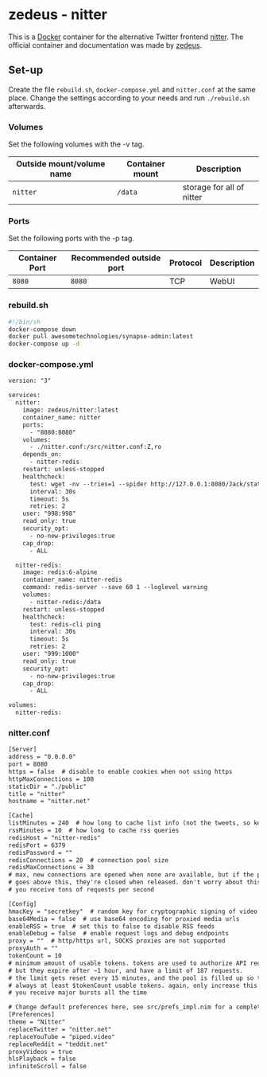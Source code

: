 # zedeus - nitter

This is a [Docker](/wiki/docker.md) container for the alternative Twitter
frontend [nitter](../nitter.md).
The official container and documentation was made by
[zedeus](https://github.com/zedeus/nitter).

## Set-up

Create the file `rebuild.sh`, `docker-compose.yml` and `nitter.conf` at the same
place.
Change the settings according to your needs and run `./rebuild.sh` afterwards.

### Volumes

Set the following volumes with the -v tag.

| Outside mount/volume name | Container mount | Description               |
| ------------------------- | --------------- | ------------------------- |
| `nitter`                  | `/data`         | storage for all of nitter |

### Ports

Set the following ports with the -p tag.

| Container Port | Recommended outside port | Protocol | Description |
| -------------- | ------------------------ | -------- | ----------- |
| `8080`         | `8080`                   | TCP      | WebUI       |

### rebuild.sh

```sh
#!/bin/sh
docker-compose down
docker pull awesometechnologies/synapse-admin:latest
docker-compose up -d
```

### docker-compose.yml

```txt
version: "3"

services:
  nitter:
    image: zedeus/nitter:latest
    container_name: nitter
    ports:
      - "8080:8080"
    volumes:
      - ./nitter.conf:/src/nitter.conf:Z,ro
    depends_on:
      - nitter-redis
    restart: unless-stopped
    healthcheck:
      test: wget -nv --tries=1 --spider http://127.0.0.1:8080/Jack/status/20 || exit 1
      interval: 30s
      timeout: 5s
      retries: 2
    user: "998:998"
    read_only: true
    security_opt:
      - no-new-privileges:true
    cap_drop:
      - ALL

  nitter-redis:
    image: redis:6-alpine
    container_name: nitter-redis
    command: redis-server --save 60 1 --loglevel warning
    volumes:
      - nitter-redis:/data
    restart: unless-stopped
    healthcheck:
      test: redis-cli ping
      interval: 30s
      timeout: 5s
      retries: 2
    user: "999:1000"
    read_only: true
    security_opt:
      - no-new-privileges:true
    cap_drop:
      - ALL

volumes:
  nitter-redis:

```


### nitter.conf

```txt
[Server]
address = "0.0.0.0"
port = 8080
https = false  # disable to enable cookies when not using https
httpMaxConnections = 100
staticDir = "./public"
title = "nitter"
hostname = "nitter.net"

[Cache]
listMinutes = 240  # how long to cache list info (not the tweets, so keep it high)
rssMinutes = 10  # how long to cache rss queries
redisHost = "nitter-redis"
redisPort = 6379
redisPassword = ""
redisConnections = 20  # connection pool size
redisMaxConnections = 30
# max, new connections are opened when none are available, but if the pool size
# goes above this, they're closed when released. don't worry about this unless
# you receive tons of requests per second

[Config]
hmacKey = "secretkey"  # random key for cryptographic signing of video urls
base64Media = false  # use base64 encoding for proxied media urls
enableRSS = true  # set this to false to disable RSS feeds
enableDebug = false  # enable request logs and debug endpoints
proxy = ""  # http/https url, SOCKS proxies are not supported
proxyAuth = ""
tokenCount = 10
# minimum amount of usable tokens. tokens are used to authorize API requests,
# but they expire after ~1 hour, and have a limit of 187 requests.
# the limit gets reset every 15 minutes, and the pool is filled up so there's
# always at least $tokenCount usable tokens. again, only increase this if
# you receive major bursts all the time

# Change default preferences here, see src/prefs_impl.nim for a complete list
[Preferences]
theme = "Nitter"
replaceTwitter = "nitter.net"
replaceYouTube = "piped.video"
replaceReddit = "teddit.net"
proxyVideos = true
hlsPlayback = false
infiniteScroll = false
```
